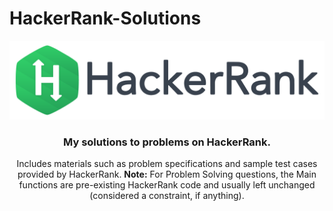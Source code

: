 # HackerRank-Solutions


<p align="center" margin-top="20px;">
	<a href="https://www.hackerrank.com/BadDuke"><img src="https://github.com/BadDuke/HackerRank-Easy/blob/master/HackerRankLogoBanner.png" ></a>
</p>
<h3 align="center">My solutions to problems on HackerRank.</h3>
<p align="center">Includes materials such as problem specifications and sample test cases provided by HackerRank.
<strong>Note:</strong> For Problem Solving questions, the Main functions are pre-existing HackerRank code and usually left unchanged (considered a constraint, if anything).</h4>
